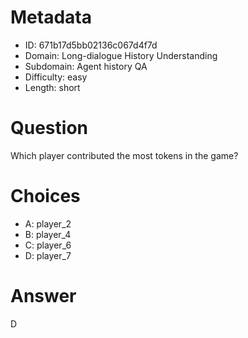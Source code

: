 # Metadata

- ID: 671b17d5bb02136c067d4f7d
- Domain: Long-dialogue History Understanding
- Subdomain: Agent history QA
- Difficulty: easy
- Length: short

# Question

Which player contributed the most tokens in the game?

# Choices

- A: player_2
- B: player_4
- C: player_6
- D: player_7

# Answer

D

